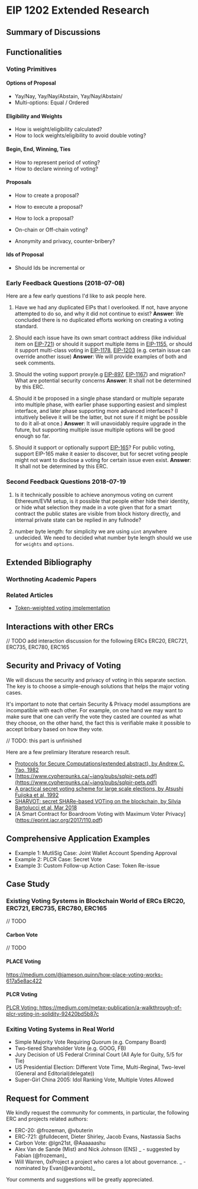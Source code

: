# EIP 1202 Extended Research

## Summary of Discussions

## Functionalities

### Voting Primitives

#### Options of Proposal

- Yay/Nay, Yay/Nay/Abstain, Yay/Nay/Abstain/
- Multi-options: Equal / Ordered

#### Eligibility and Weights

- How is weight/eligibility calculated?
- How to lock weights/eligibility to avoid double voting?

#### Begin, End, Winning, Ties

- How to represent period of voting?
- How to declare winning of voting?

#### Proposals

- How to create a proposal?
- How to execute a proposal?
- How to lock a proposal?

- On-chain or Off-chain voting?
- Anonymity and privacy, counter-bribery?

#### Ids of Proposal
- Should Ids be incremental or


### Early Feedback Questions (2018-07-08)

Here are a few early questions I'd like to ask people here.

1. Have we had any duplicated EIPs that I overlooked. If not, have anyone attempted to do so, and why it did not continue to exist?
   **Answer**: We concluded there is no duplicated efforts working on creating a voting standard.

2. Should each issue have its own smart contract address (like individual item on [EIP-721](https://eips.ethereum.org/EIPS/eip-721)) or should it support multiple items in [EIP-1155](https://eips.ethereum.org/EIPS/eip-1155), or should it support multi-class voting in [EIP-1178](https://eips.ethereum.org/EIPS/eip-1178), [EIP-1203](https://github.com/ethereum/EIPs/blob/master/EIPS/eip-1203.md) (e.g. certain issue can override another issue)
   **Answer**: We will provide examples of both and seek comments.

3. Should the voting support proxy(e.g [EIP-897](https://eips.ethereum.org/EIPS/eip-897), [EIP-1167](https://eips.ethereum.org/EIPS/eip-1167)) and migration? What are potential security concerns
   **Answer**: It shall not be determined by this ERC.

4. Should it be proposed in a single phase standard or multiple separate into multiple phase, with earlier phase supporting easiest and simplest interface, and later phase supporting more advanced interfaces? (I intuitively believe it will be the latter, but not sure if it might be possible to do it all-at once.)
   **Answer**: It will unavoidably require upgrade in the future, but supporting multiple issue multiple options will be good enough so far.

5. Should it support or optionally support [EIP-165](https://eips.ethereum.org/EIPS/eip-165)? For public voting, support EIP-165 make it easier to discover, but for secret voting people might not want to disclose a voting for certain issue even exist.
   **Answer**: It shall not be determined by this ERC.

### Second Feedback Questions 2018-07-19

1. Is it technically possible to achieve anonymous voting on current Ethereum/EVM setup, is it possible that people either hide their identity, or hide what selection they made in a vote given that for a smart contract the public states are visible from block history directly, and internal private state can be replied in any fullnode?

2. number byte length: for simplicity we are using `uint` anywhere undecided. We need to decided what number byte length should we use for `weights` and `options`.

## Extended Bibliography

### Worthnoting Academic Papers

### Related Articles

- [Token-weighted voting implementation](https://blog.colony.io/token-weighted-voting-implementation-part-1-72f836b5423b)

## Interactions with other ERCs

// TODO add interaction discussion for the following ERCs
ERC20, ERC721, ERC735, ERC780, ERC165

## Security and Privacy of Voting

We will discuss the security and privacy of voting in this separate section. The key is to choose a simple-enough solutions that helps the major voting cases.

It's important to note that certain Security & Privacy model assumptions are incompatible with each other. For example, on one hand we may want to make sure that one can verify the vote they casted are counted as what they choose, on the other hand, the fact this is verifiable make it possible to accept bribary based on how they vote.

// TODO: this part is unfinished

Here are a few prelimiary literature research result.

- [Protocols for Secure Computations(extended abstract), by Andrew C. Yao, 1982](https://research.cs.wisc.edu/areas/sec/yao1982-ocr.pdf)
- [https://www.cypherpunks.ca/~iang/pubs/sqlpir-pets.pdf](https://www.cypherpunks.ca/~iang/pubs/sqlpir-pets.pdf)
- [A practical secret voting scheme for large scale elections, by Atsushi Fujioka et al, 1992](https://dl.acm.org/citation.cfm?id=713943)
- [SHARVOT: secret SHARe-based VOTing on the blockchain, by Silvia Bartolucci et al, Mar 2018](https://arxiv.org/pdf/1803.04861.pdf)
- [A Smart Contract for Boardroom Voting with Maximum Voter Privacy] (https://eprint.iacr.org/2017/110.pdf)

## Comprehensive Application Examples

- Example 1: MutliSig Case: Joint Wallet Account Spending Approval
- Example 2: PLCR Case: Secret Vote
- Example 3: Custom Follow-up Action Case: Token Re-issue

## Case Study

### Existing Voting Systems in Blockchain World of ERCs ERC20, ERC721, ERC735, ERC780, ERC165

// TODO

#### Carbon Vote

// TODO

#### PLACE Voting

https://medium.com/@jameson.quinn/how-place-voting-works-617a5e8ac422

#### PLCR Voting

[PLCR Voting: ](https://github.com/ConsenSys/PLCRVoting)
https://medium.com/metax-publication/a-walkthrough-of-plcr-voting-in-solidity-92420bd5b87c


### Exiting Voting Systems in Real World
- Simple Majority Vote Requiring Quorum (e.g. Company Board)
- Two-tiered Shareholder Vote (e.g. GOOG, FB)
- Jury Decision of US Federal Criminal Court (All Ayle for Guity, 5/5 for Tie)
- US Presidential Election: Different Vote Time, Multi-Reginal, Two-level (General and Editorial(delegate))
- Super-Girl China 2005: Idol Ranking Vote, Multiple Votes Allowed

## Request for Comment

We kindly request the community for comments, in particular, the following ERC and projects related authors:

- ERC-20: @frozeman, @vbuterin
- ERC-721: @fulldecent, Dieter Shirley, Jacob Evans, Nastassia Sachs
- Carbon Vote: @lgn21st, @Aaaaaashu
- Alex Van de Sande (Mist) and Nick Johnson (ENS) _ - suggested by Fabian (@frozeman)_
- Will Warren, 0xProject a project who cares a lot about governance. _ - nominated by Evan(@evanbots)_

Your comments and suggestions will be greatly appreciated.
